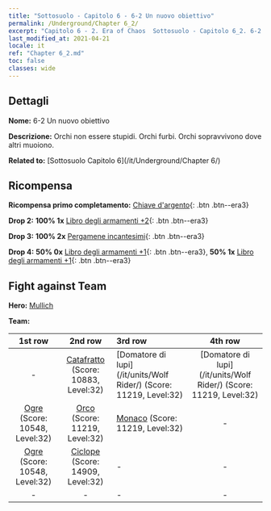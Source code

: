 ```yaml
---
title: "Sottosuolo - Capitolo 6 - 6-2 Un nuovo obiettivo"
permalink: /Underground/Chapter 6_2/
excerpt: "Capitolo 6 - 2. Era of Chaos  Sottosuolo - Capitolo 6_2. 6-2 Un nuovo obiettivo"
last_modified_at: 2021-04-21
locale: it
ref: "Chapter 6_2.md"
toc: false
classes: wide
---
```


## Dettagli

 **Nome:** 6-2 Un nuovo obiettivo

 **Descrizione:** Orchi non essere stupidi. Orchi furbi. Orchi sopravvivono dove altri muoiono.

 **Related to:** [Sottosuolo Capitolo 6](/it/Underground/Chapter 6/)

## Ricompensa

 **Ricompensa primo completamento:** [Chiave d'argento](/it/Items/con_693/){: .btn .btn--era3}

 **Drop 2:** **100% 1x** [Libro degli armamenti +2](/it/Items/mat_32/){: .btn .btn--era3}

 **Drop 3:** **100% 2x** [Pergamene incantesimi](/it/Items/con_694/){: .btn .btn--era3}

 **Drop 4:** **50% 0x** [Libro degli armamenti +1](/it/Items/mat_25/){: .btn .btn--era3}, **50% 1x** [Libro degli armamenti +1](/it/Items/mat_25/){: .btn .btn--era3}


## Fight against Team
 **Hero:** [Mullich](/it/heroes/Mullich/)

 **Team:**


  | 1st row | 2nd row | 3rd row | 4th row |
  |:----:|:----:|:----|:----:|
  | - | [Catafratto](/it/units/Cavalier/) (Score: 10883, Level:32)  | [Domatore di lupi](/it/units/Wolf Rider/) (Score: 11219, Level:32)  | [Domatore di lupi](/it/units/Wolf Rider/) (Score: 11219, Level:32)  |
  | [Ogre](/it/units/Ogre/) (Score: 10548, Level:32)  | [Orco](/it/units/Orc/) (Score: 11219, Level:32)  | [Monaco](/it/units/Monk/) (Score: 11219, Level:32)  | - |
  | [Ogre](/it/units/Ogre/) (Score: 10548, Level:32)  | [Ciclope](/it/units/Cyclops/) (Score: 14909, Level:32)  | - | - |
  | - | - | - | - |


